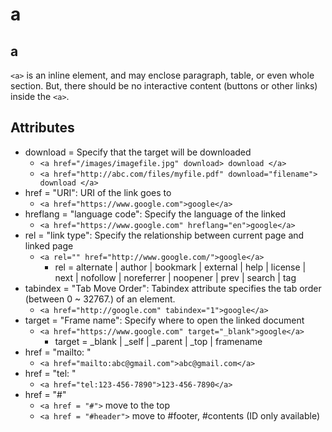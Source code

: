 # a

## a

`<a>` is an inline element, and may enclose paragraph, table, or even whole section. But, there should be no interactive content \(buttons or other links\) inside the `<a>`.



## Attributes

* download = Specify that the target will be downloaded
  * `<a href="/images/imagefile.jpg" download> download </a>`
  * `<a href="http://abc.com/files/myfile.pdf" download="filename"> download </a>`
* href = "URI": URI of the link goes to
  * `<a href="https://www.google.com">google</a>`
* hreflang = "language code": Specify the language of the linked
  * `<a href="https://www.google.com" hreflang="en">google</a>`
* rel = "link type": Specify the relationship between current page and linked page
  * `<a rel="" href="http://www.google.com/">google</a>`
    * rel = alternate \| author \| bookmark \| external \| help \| license \| next \| nofollow \| noreferrer \| noopener \| prev \| search \| tag
* tabindex = "Tab Move Order": Tabindex attribute specifies the tab order \(between 0 ~ 32767.\) of an element.
  * `<a href="http://google.com" tabindex="1">google</a>`
* target = "Frame name": Specify where to open the linked document
  * `<a href="https://www.google.com" target="_blank">google</a>`
    * target = \_blank \| \_self \| \_parent \| \_top \| framename
* href = "mailto: "
  * `<a href="mailto:abc@gmail.com">abc@gmail.com</a>`
* href = "tel: "
  * `<a href="tel:123-456-7890">123-456-7890</a>`
* href = "\#"
  * `<a href = "#">` move to the top
  * `<a href = "#header">` move to \#footer, \#contents \(ID only available\)

